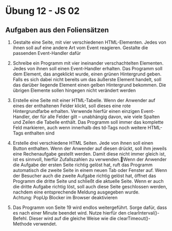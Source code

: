 # Übung 12 - JS 02

## Aufgaben aus den Foliensätzen

1. Gestalte eine Seite, mit vier verschiedenen HTML-Elementen. Jedes von ihnen soll auf eine andere Art vom Event reagieren. Gestalte die passenden Event-Handler dafür

2. Schreibe ein Programm mit vier ineinander verschachtelten Elementen. Jedes von ihnen soll einen Event-Handler erhalten. Das Programm soll dem Element, das angeklickt wurde, einen grünen Hintergrund geben. Falls es sich dabei nicht bereits um das äußerste Element handelt, soll das darüber liegende Element einen gelben Hintergrund bekommen. Die übrigen Elemente sollen hingegen nicht verändert werden

3. Erstelle eine Seite mit einer HTML-Tabelle. Wenn der Anwender auf eines der enthaltenen Felder klickt, soll dieses eine rote Hintergrundfarbe erhalten. Verwende hierfür einen einzigen Event-Handler, der für alle Felder gilt – unabhängig davon, wie viele Spalten und Zeilen die Tabelle enthält. Das Programm soll immer das komplette Feld markieren, auch wenn innerhalb des td-Tags noch weitere HTML-Tags enthalten sind

4. Erstelle drei verschiedene HTML Seiten. Jede von ihnen soll einen Button enthalten. Wenn der Anwender auf diesen drückt, soll ihm jeweils eine Rechenaufgabe gestellt werden. Damit diese nicht immer gleich ist, ist es sinnvoll, hierfür Zufallszahlen zu verwenden.Wenn der Anwender die Aufgabe der ersten Seite richtig gelöst hat, ruft das Programm automatisch die zweite Seite in einem neuen Tab oder Fenster auf. Wenn der Besucher auch die zweite Aufgabe richtig gelöst hat, öffnet das Programm die dritte Seite und schließt die aktuelle Seite. Wenn er auch die dritte Aufgabe richtig löst, soll auch diese Seite geschlossen werden, nachdem eine entsprechende Meldung ausgegeben wurde.<br>Achtung: PopUp Blocker im Browser deaktivieren

5. Das Programm von Seite 19 wird endlos weitergeführt. Sorge dafür, dass es nach einer Minute beendet wird. Nutze hierfür den clearInterval()-Befehl. Dieser wird auf die gleiche Weise wie die clearTimeout()-Methode verwendet.
